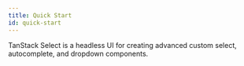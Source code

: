 ```yaml
---
title: Quick Start
id: quick-start
---
```


TanStack Select is a headless UI for creating advanced custom select, autocomplete, and dropdown components.